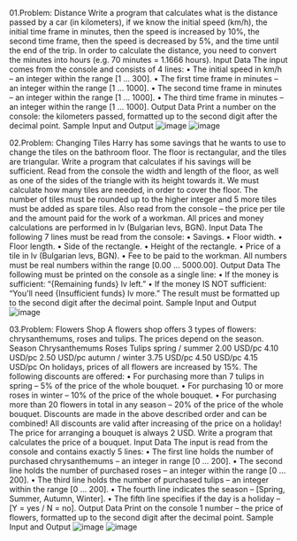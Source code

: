 01.Problem: Distance
Write a program that calculates what is the distance passed by a car (in kilometers), if we know the 
initial speed (km/h), the initial time frame in minutes, then the speed is increased by 10%, the second 
time frame, then the speed is decreased by 5%, and the time until the end of the trip. In order to 
calculate the distance, you need to convert the minutes into hours (e.g. 70 minutes = 1.1666 hours).
Input Data
The input comes from the console and consists of 4 lines:
• The initial speed in km/h – an integer within the range [1 … 300].
• The first time frame in minutes – an integer within the range [1 … 1000].
• The second time frame in minutes – an integer within the range [1 … 1000].
• The third time frame in minutes – an integer within the range [1 … 1000].
Output Data
Print a number on the console: the kilometers passed, formatted up to the second digit after the 
decimal point.
Sample Input and Output
![image](https://github.com/Sasho80/8.2.ExamPreparation-PartII/assets/7139995/d1ef94df-cc6a-4dd0-b7e2-ee9bd08e5d42)
![image](https://github.com/Sasho80/8.2.ExamPreparation-PartII/assets/7139995/037312f6-725c-4613-ab5a-c407f047d83d)

02.Problem: Changing Tiles
Harry has some savings that he wants to use to change the tiles on the bathroom floor. The floor is 
rectangular, and the tiles are triangular. Write a program that calculates if his savings will be sufficient.
Read from the console the width and length of the floor, as well as one of the sides of the triangle 
with its height towards it. We must calculate how many tiles are needed, in order to cover the floor. 
The number of tiles must be rounded up to the higher integer and 5 more tiles must be added as 
spare tiles. Also read from the console – the price per tile and the amount paid for the work of a 
workman. All prices and money calculations are performed in lv (Bulgarian levs, BGN).
Input Data
The following 7 lines must be read from the console:
• Savings.
• Floor width.
• Floor length.
• Side of the rectangle.
• Height of the rectangle.
• Price of a tile in lv (Bulgarian levs, BGN).
• Fee to be paid to the workman.
All numbers must be real numbers within the range [0.00 … 5000.00].
Output Data
The following must be printed on the console as a single line:
• If the money is sufficient: “{Remaining funds} lv left.”
• If the money IS NOT sufficient: “You'll need {Insufficient funds} lv more.”
The result must be formatted up to the second digit after the decimal point.
Sample Input and Output
![image](https://github.com/Sasho80/8.2.ExamPreparation-PartII/assets/7139995/98bf12e2-bb5f-45e2-9cf0-a2d44fff7bd3)

03.Problem: Flowers Shop
A flowers shop offers 3 types of flowers: chrysanthemums, roses and tulips. The prices depend on 
the season.
Season Chrysanthemums Roses Tulips 
spring / summer 2.00 USD/pc 4.10 USD/pc 2.50 USD/pc
autumn / winter 3.75 USD/pc 4.50 USD/pc 4.15 USD/pc
On holidays, prices of all flowers are increased by 15%. The following discounts are offered:
• For purchasing more than 7 tulips in spring – 5% of the price of the whole bouquet.
• For purchasing 10 or more roses in winter – 10% of the price of the whole bouquet.
• For purchasing more than 20 flowers in total in any season – 20% of the price of the whole 
bouquet.
Discounts are made in the above described order and can be combined! All discounts are valid after 
increasing of the price on a holiday!
The price for arranging a bouquet is always 2 USD. Write a program that calculates the price of a 
bouquet.
Input Data
The input is read from the console and contains exactly 5 lines:
• The first line holds the number of purchased chrysanthemums – an integer in range [0 … 200].
• The second line holds the number of purchased roses – an integer within the range [0 … 200].
• The third line holds the number of purchased tulips – an integer within the range [0 … 200].
• The fourth line indicates the season – [Spring, Summer, Autumn, Winter].
• The fifth line specifies if the day is a holiday – [Y = yes / N = no].
Output Data
Print on the console 1 number – the price of flowers, formatted up to the second digit after the 
decimal point.
Sample Input and Output
![image](https://github.com/Sasho80/8.2.ExamPreparation-PartII/assets/7139995/ad280eda-7ebb-43a3-931e-7cb22555dcf9)
![image](https://github.com/Sasho80/8.2.ExamPreparation-PartII/assets/7139995/ebaccae6-fa38-41ce-afd5-239871414bf5)



